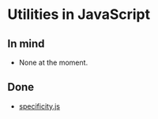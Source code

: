 # Utilities in JavaScript #

## In mind

- None at the moment.

## Done

- [specificity.js](./specificity.js)